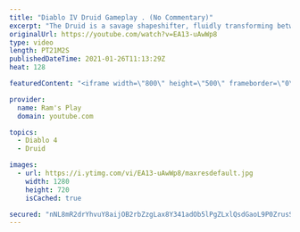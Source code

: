 ```yaml
---
title: "Diablo IV Druid Gameplay . (No Commentary)"
excerpt: "The Druid is a savage shapeshifter, fluidly transforming between the forms of a towering bear or a vicious werewolf to fight alongside the creatures of the wild."
originalUrl: https://youtube.com/watch?v=EA13-uAwWp8
type: video
length: PT21M2S
publishedDateTime: 2021-01-26T11:13:29Z
heat: 128

featuredContent: "<iframe width=\"800\" height=\"500\" frameborder=\"0\" src=\"https://www.youtube.com/embed/EA13-uAwWp8\" allow=\"accelerometer; autoplay; encrypted-media; gyroscope; picture-in-picture\" allowfullscreen></iframe>"

provider:
  name: Ram's Play
  domain: youtube.com

topics:
  - Diablo 4
  - Druid

images:
  - url: https://i.ytimg.com/vi/EA13-uAwWp8/maxresdefault.jpg
    width: 1280
    height: 720
    isCached: true

secured: "nNL8mR2drYhvuY8aijOB2rbZzgLax8Y341adOb5lPgZLxlQsdGaoL9P0ZrusS4HXwOrd/fO2T0YLcXHbVHfipxlv8OxB/nD+RX4KBVPSij/fONjct55pLu3bBgey/wpk5RgVNDrSswzYQ1DqokIjm1J8rMKxQ12nS6nPRCN6XOA1Ro8gSfCW+fvAhnJe9lZdKJy7YWojDcTQTxLEEzQIYhr/rmEoZVhoO+eGCAv1cq6Ymo4lRP7o+KPuGPkSZF6kDGSRQ9JFeD9j/7EkOEsrA91Bt1c4yxlolL6io3oGYKRsChgwltcxPmelEnHGXi3ZN8eC3m8K4xHsGA+UfhsF5atcfAJfTtD/NVcPInxo18mO0Kz4Xufh8mZXiWSER+jyGgF3IymsWx0QCDE3OKe44KKL352BFY/KXOuU8I/r6Coq+seAZV9U3+XQoS8bhy0m;QoMI9v3xpKC8S/2aqVAqUQ=="
---
```


